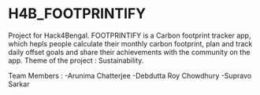 # H4B_FOOTPRINTIFY
Project for Hack4Bengal.
FOOTPRINTIFY is a Carbon footprint tracker app, which hepls people calculate their monthly carbon footprint, plan and track daily offset goals and share their achievements with the community on the app.
Theme of the project : Sustainability.

Team Members : -Arunima Chatterjee 
               -Debdutta Roy Chowdhury 
               -Supravo Sarkar
